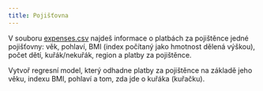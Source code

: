 ```yaml
---
title: Pojišťovna
---
```


V souboru [expenses.csv](assets/expenses.csv) najdeš informace o platbách za pojištěnce jedné pojišťovny: věk, pohlaví, BMI (index počítaný jako hmotnost dělená výškou), počet dětí, kuřák/nekuřák, region a platby za pojištěnce. 

Vytvoř regresní model, který odhadne platby za pojištěnce na základě jeho věku, indexu BMI, pohlaví a tom, zda jde o kuřáka (kuřačku).

